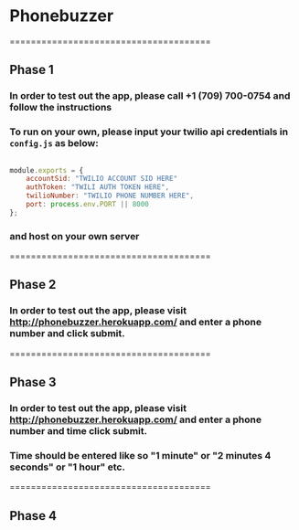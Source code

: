 # Phonebuzzer


======================================
## Phase 1
### In order to test out the app, please call +1 (709) 700-0754 and follow the instructions

### To run on your own, please input your twilio api credentials in ```config.js``` as below:

```javascript

module.exports = {
    accountSid: "TWILIO ACCOUNT SID HERE"
    authToken: "TWILI AUTH TOKEN HERE",
    twilioNumber: "TWILIO PHONE NUMBER HERE",
    port: process.env.PORT || 8000
};

```
### and host on your own server

======================================
## Phase 2

### In order to test out the app, please visit http://phonebuzzer.herokuapp.com/ and enter a phone number and click submit.


======================================
## Phase 3

### In order to test out the app, please visit http://phonebuzzer.herokuapp.com/ and enter a phone number and time click submit.
### Time should be entered like so "1 minute" or "2 minutes 4 seconds" or "1 hour" etc.



======================================
## Phase 4

###